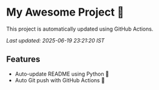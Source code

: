 # My Awesome Project 🚀

This project is automatically updated using GitHub Actions.

_Last updated: 2025-06-19 23:21:20 IST_

## Features
- Auto-update README using Python 🐍
- Auto Git push with GitHub Actions 🤖
